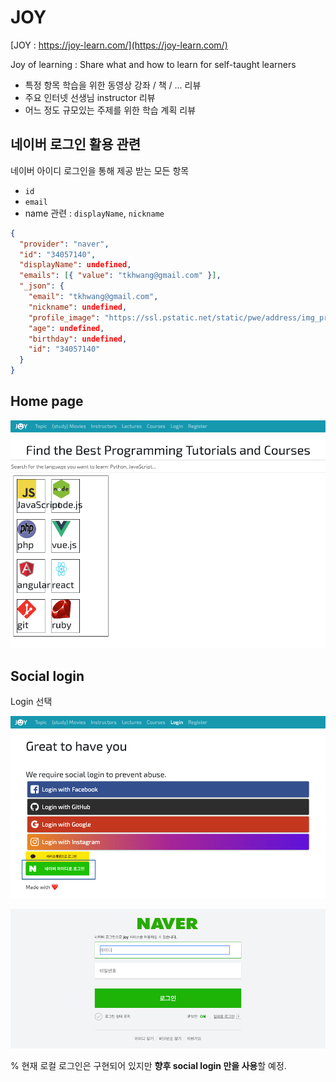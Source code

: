 # JOY

[JOY : https://joy-learn.com/](https://joy-learn.com/)

Joy of learning : Share what and how to learn for self-taught learners

- 특정 항목 학습을 위한 동영상 강좌 / 책 / ... 리뷰
- 주요 인터넷 선생님 instructor 리뷰
- 어느 정도 규모있는 주제를 위한 학습 계획 리뷰

## 네이버 로그인 활용 관련

네이버 아이디 로그인을 통해 제공 받는 모든 항목

- `id`
- `email`
- name 관련 : `displayName`, `nickname`

```json
{
  "provider": "naver",
  "id": "34057140",
  "displayName": undefined,
  "emails": [{ "value": "tkhwang@gmail.com" }],
  "_json": {
    "email": "tkhwang@gmail.com",
    "nickname": undefined,
    "profile_image": "https://ssl.pstatic.net/static/pwe/address/img_profile.png",
    "age": undefined,
    "birthday": undefined,
    "id": "34057140"
  }
}
```

## Home page

![img](../img/joy1.png)

## Social login

Login 선택

![img](../img/joy2.png)

![img](../img/joy3.png)

% 현재 로컬 로그인은 구현되어 있지만 **향후 social login 만을 사용**할 예정.
